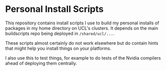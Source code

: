 # Personal Install Scripts

This repository contains install scripts I use to build my personal installs of packages in my home directory on UCL's clusters.  It depends on the main buildscripts repo being deployed in `/shared/ucl/...`.

These scripts almost certainly do not work elsewhere but do contain hints that might help you install things on your platforms.

I also use this to test things, for example to do tests of the Nvidia compilers ahead of deploying them centrally.
